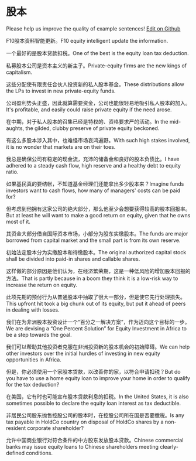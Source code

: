# 股本

Please help us improve the quality of example sentences! [Edit on Github](https://github.com/jiyushe/jiyu-example-sentence-source/blob/main/chinese/guben.md)

<p><span class="chinese">F10股本资料智能更新。</span><span class="english">F10 equity intelligent update the information.</span></p>

<p><span class="chinese">一个最好的是股本贷款扣税。</span><span class="english">One of the best is the equity loan tax deduction.</span></p>

<p><span class="chinese">私募股本公司是资本主义的新主子。</span><span class="english">Private-equity firms are the new kings of capitalism.</span></p>

<p><span class="chinese">这些分配使有限责任合伙人投资新的私人股本基金。</span><span class="english">These distributions allow the LPs to invest in new private-equity funds.</span></p>

<p><span class="chinese">公司盈利势头正盛，因此就算需要资金，公司也能很轻易地吸引私人股本的加入。</span><span class="english">It's profitable, and easily could raise private equity if the need arose.</span></p>

<p><span class="chinese">在中期，对于私人股本的召集已经是特权的、资格要求严的活动。</span><span class="english">In the mid-aughts, the gilded, clubby preserve of private equity beckoned.</span></p>

<p><span class="chinese">有这么多股本涉入其中，也难怪市场哀鸿遍野。</span><span class="english">With such high stakes involved, it is no wonder that markets are on their toes.</span></p>

<p><span class="chinese">我总是确保公司有稳定的现金流，充沛的储备金和良好的股本负债比。</span><span class="english">I have adhered to a steady cash flow, high reserve and a healthy debt to equity ratio.</span></p>

<p><span class="chinese">如果基民真的要结帐，不知道基金经理们还能拿出多少股本来？</span><span class="english">Imagine funds investors want to cash flows, how many of managers' costs can be paid for?</span></p>

<p><span class="chinese">但考虑到他拥有这家公司的绝大部分，那么他至少会想要获得较高的股本回报率。</span><span class="english">But at least he will want to make a good return on equity, given that he owns most of it.</span></p>

<p><span class="chinese">其资金大部分借自国际资本市场，小部分为股东实缴股本。</span><span class="english">The funds are major borrowed from capital market and the small part is from its own reserve.</span></p>

<p><span class="chinese">初始法定股本分为实缴股本和待缴股本。</span><span class="english">The original authorized capital stock shall be divided into paid-in shares and callable shares.</span></p>

<p><span class="chinese">这样做的部分原因是他们认为，在经济繁荣期，这是一种低风险的增加股本回报的方法。</span><span class="english">That is partly because in a boom they think it is a low-risk way to increase the return on equity.</span></p>

<p><span class="chinese">此项先期的预付行为从普通股本中抽取了很大一部分，但是使它先行处理损失。</span><span class="english">This upfront hit took a big chunk out of its equity, but put it ahead of peers in dealing with losses.</span></p>

<p><span class="chinese">我们在为非洲股本投资设计一个“百分之一解决方案”，作为迈向这个目标的一步。</span><span class="english">We are devising a “One Percent Solution” for Equity Investment in Africa to be a step towards the goal.</span></p>

<p><span class="chinese">我们可以帮助其他投资者克服在非洲投资新的股本机会的初始障碍。</span><span class="english">We can help other investors over the initial hurdles of investing in new equity opportunities in Africa.</span></p>

<p><span class="chinese">但是，你必须使用一个家股本贷款，以改善你的家，以符合申请扣税？</span><span class="english">But do you have to use a home equity loan to improve your home in order to qualify for the tax deduction?</span></p>

<p><span class="chinese">在美国，它有时也可能宣布股本贷款利息的扣税。</span><span class="english">In the United States, it is also sometimes possible to declare the equity loan interest as tax deductible.</span></p>

<p><span class="chinese">非居民公司股东抛售控股公司的股本时，在控股公司所在国是否要缴税。</span><span class="english">Is any tax payable in HoldCo country on disposal of HoldCo shares by a non-resident corporate shareholder?</span></p>

<p><span class="chinese">允许中国商业银行对符合条件的中方股东发放股本贷款。</span><span class="english">Chinese commercial banks may issue equity loans to Chinese shareholders meeting clearly-defined conditions.</span></p>

